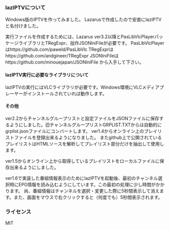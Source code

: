 ### lazIPTVについて

Windows版のIPTVを作ってみました。
Lazarusで作成したので安直にlazIPTVと名付けました。

実行ファイルを作成するためには、Lazarus ver3.2以降とPasLibVlcPlayerパッケージライブラリとTRegExpr、拙作JSONIniFileが必要です。
PasLibVlcPlayerはhttps://github.com/paweld/PasLibVlc
TRegExprはhttps://github.com/andgineer/TRegExpr
JSONIniFileはhttps://github.com/minouejapan/JSONIniFile
から入手して下さい。


#### lazIPTV実行に必要なライブラリについて

lazIPTVの実行にはVLCライブラリが必要です。Windows環境にVLCメディアプレーヤーがインストールされていれば動作します。
#### その他
ver2.2からチャンネルグループリストと設定ファイルをJSONファイルに保存するようにしました。旧チャンネルグループリストGRPLIST.TXTからは自動的にgrplist.jsonファイルにコンバートします。
ver1.4からオンライン上のプレイリストファイルを登録出来るようになりました。
またgithub上で公開されているプレイリストはHTMLソースを解析してプレイリスト部分だけを抽出して使用します。

ver1.5からオンライン上から取得しているプレイリストをローカルファイルに保存出来るようにしました。

ver1.6で実装した番組情報表示のためにlazIPTVを起動後、最初のチャンネル選択時にEPG情報を読み込むようにしています。この最初の処理に少し時間がかかります。
尚、番組情報はチャンネルを選択・変更した際に5秒間表示して消えます。また、画面をマウスで右クリックすると（何度でも）5秒間表示されます。


### ライセンス
MIT
